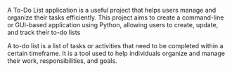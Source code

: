 A To-Do List application is a useful project that helps users manage
and organize their tasks efficiently. This project aims to create a
command-line or GUI-based application using Python, allowing
users to create, update, and track their to-do lists

A to-do list is a list of tasks or activities that need to be completed within a certain timeframe. 
It is a tool used to help individuals organize and manage their work, responsibilities, and goals.
